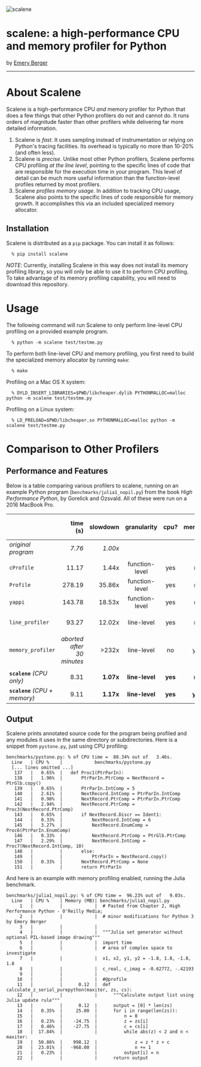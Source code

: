 ![scalene](https://github.com/emeryberger/scalene/raw/master/docs/scalene-image.png)

# scalene: a high-performance CPU and memory profiler for Python

by [Emery Berger](https://emeryberger.com)

------------

# About Scalene

Scalene is a high-performance CPU *and* memory profiler for Python that does a few things that other Python profilers do not and cannot do.  It runs orders of magnitude faster than other profilers while delivering far more detailed information.

1. Scalene is _fast_. It uses sampling instead of instrumentation or relying on Python's tracing facilities. Its overhead is typically no more than 10-20% (and often less).
1. Scalene is _precise_. Unlike most other Python profilers, Scalene performs CPU profiling _at the line level_, pointing to the specific lines of code that are responsible for the execution time in your program. This level of detail can be much more useful information than the function-level profiles returned by most profilers.
1. Scalene _profiles memory usage_. In addition to tracking CPU usage, Scalene also points to the specific lines of code responsible for memory growth. It accomplishes this via an included specialized memory allocator.

## Installation

Scalene is distributed as a `pip` package. You can install it as follows:
```
  % pip install scalene
```

_NOTE_: Currently, installing Scalene in this way does not install its memory profiling library, so you will only be able to use it to perform CPU profiling. To take advantage of its memory profiling capability, you will need to download this repository.

# Usage

The following command will run Scalene to only perform line-level CPU profiling on a provided example program.

```
  % python -m scalene test/testme.py
```

To perform both line-level CPU and memory profiling, you first need to build the specialized memory allocator by running `make`:

```
  % make
```

Profiling on a Mac OS X system:
```
  % DYLD_INSERT_LIBRARIES=$PWD/libcheaper.dylib PYTHONMALLOC=malloc python -m scalene test/testme.py
``` 

Profiling on a Linux system:
```
  % LD_PRELOAD=$PWD/libcheaper.so PYTHONMALLOC=malloc python -m scalene test/testme.py
``` 
# Comparison to Other Profilers

## Performance and Features

Below is a table comparing various profilers to scalene, running on an example Python program (`benchmarks/julia1_nopil.py`) from the book _High Performance Python_, by Gorelick and Ozsvald. All of these were run on a 2016 MacBook Pro. 

|                            | time (s) | slowdown | granularity    | cpu? | memory? | works on unmodified code?       |
| :--- | ---: | ---: | :---: | :---: | :---: | :---: |
| _original program_             | _7.76_     | _1.00x_     | |  |  |  |  |  |  |
|               |     |        |                    |
| `cProfile`                   | 11.17    | 1.44x     | function-level | yes  | no      | yes                |
| `Profile`                    | 278.19   | 35.86x    | function-level | yes  | no      | yes                |
| `yappi`                      | 143.78   | 18.53x    | function-level | yes  | no      | yes                |
| `line_profiler` | 93.27    | 12.02x    | line-level     | yes  | no      | no: needs `@profile` decorators |
| `memory_profiler`            | _aborted after 30 minutes_ | >232x   | line-level     | no   | yes     | no: needs `@profile` decorators |
| |  |  |  |  |  |  |
| **`scalene`** _(CPU only)_         | 8.31     | **1.07x**     | **line-level**     | **yes**  | **no**      | **yes**               |
| **`scalene`** _(CPU + memory)_     | 9.11     | **1.17x**     | **line-level**     | **yes**  | **yes**     | **yes**                |


## Output

Scalene prints annotated source code for the program being profiled and any modules it uses in the same directory or subdirectories. Here is a snippet from `pystone.py`, just using CPU profiling:

```
benchmarks/pystone.py: % of CPU time =  88.34% out of   3.46s.
  Line	 | CPU %    |            benchmarks/pystone.py
  [... lines omitted ...]
   137	 |   0.65%  | 	def Proc1(PtrParIn):
   138	 |   1.96%  | 	    PtrParIn.PtrComp = NextRecord = PtrGlb.copy()
   139	 |   0.65%  | 	    PtrParIn.IntComp = 5
   140	 |   2.61%  | 	    NextRecord.IntComp = PtrParIn.IntComp
   141	 |   0.98%  | 	    NextRecord.PtrComp = PtrParIn.PtrComp
   142	 |   2.94%  | 	    NextRecord.PtrComp = Proc3(NextRecord.PtrComp)
   143	 |   0.65%  | 	    if NextRecord.Discr == Ident1:
   144	 |   0.33%  | 	        NextRecord.IntComp = 6
   145	 |   3.27%  | 	        NextRecord.EnumComp = Proc6(PtrParIn.EnumComp)
   146	 |   0.33%  | 	        NextRecord.PtrComp = PtrGlb.PtrComp
   147	 |   2.29%  | 	        NextRecord.IntComp = Proc7(NextRecord.IntComp, 10)
   148	 |          | 	    else:
   149	 |          | 	        PtrParIn = NextRecord.copy()
   150	 |   0.33%  | 	    NextRecord.PtrComp = None
   151	 |          | 	    return PtrParIn
 ```

And here is an example with memory profiling enabled, running the Julia benchmark.

```
benchmarks/julia1_nopil.py: % of CPU time =  96.23% out of   9.03s.
  Line	 | CPU %    | Memory (MB)| benchmarks/julia1_nopil.py
     1	 |          |         	 | 	# Pasted from Chapter 2, High Performance Python - O'Reilly Media;
     2	 |          |         	 | 	# minor modifications for Python 3 by Emery Berger
     3	 |          |         	 | 	
     4	 |          |         	 | 	"""Julia set generator without optional PIL-based image drawing"""
     5	 |          |         	 | 	import time
     6	 |          |         	 | 	# area of complex space to investigate
     7	 |          |         	 | 	x1, x2, y1, y2 = -1.8, 1.8, -1.8, 1.8
     8	 |          |         	 | 	c_real, c_imag = -0.62772, -.42193
     9	 |          |         	 | 	
    10	 |          |         	 | 	#@profile
    11	 |          |      0.12	 | 	def calculate_z_serial_purepython(maxiter, zs, cs):
    12	 |          |         	 | 	    """Calculate output list using Julia update rule"""
    13	 |          |      0.12	 | 	    output = [0] * len(zs)
    14	 |   0.35%  |     25.00	 | 	    for i in range(len(zs)):
    15	 |          |         	 | 	        n = 0
    16	 |   0.23%  |    -24.75	 | 	        z = zs[i]
    17	 |   0.46%  |    -27.75	 | 	        c = cs[i]
    18	 |  17.84%  |         	 | 	        while abs(z) < 2 and n < maxiter:
    19	 |  50.86%  |    998.12	 | 	            z = z * z + c
    20	 |  23.01%  |   -968.00	 | 	            n += 1
    21	 |   0.23%  |         	 | 	        output[i] = n
    22	 |          |         	 | 	    return output
```
